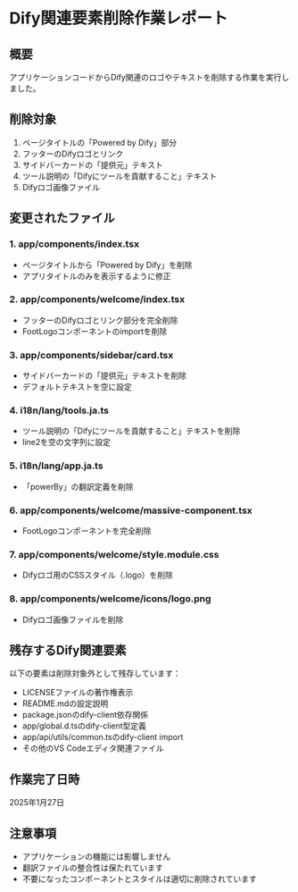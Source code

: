 # Dify関連要素削除作業レポート

## 概要
アプリケーションコードからDify関連のロゴやテキストを削除する作業を実行しました。

## 削除対象
1. ページタイトルの「Powered by Dify」部分
2. フッターのDifyロゴとリンク
3. サイドバーカードの「提供元」テキスト
4. ツール説明の「Difyにツールを貢献すること」テキスト
5. Difyロゴ画像ファイル

## 変更されたファイル

### 1. app/components/index.tsx
- ページタイトルから「Powered by Dify」を削除
- アプリタイトルのみを表示するように修正

### 2. app/components/welcome/index.tsx
- フッターのDifyロゴとリンク部分を完全削除
- FootLogoコンポーネントのimportを削除

### 3. app/components/sidebar/card.tsx
- サイドバーカードの「提供元」テキストを削除
- デフォルトテキストを空に設定

### 4. i18n/lang/tools.ja.ts
- ツール説明の「Difyにツールを貢献すること」テキストを削除
- line2を空の文字列に設定

### 5. i18n/lang/app.ja.ts
- 「powerBy」の翻訳定義を削除

### 6. app/components/welcome/massive-component.tsx
- FootLogoコンポーネントを完全削除

### 7. app/components/welcome/style.module.css
- Difyロゴ用のCSSスタイル（.logo）を削除

### 8. app/components/welcome/icons/logo.png
- Difyロゴ画像ファイルを削除

## 残存するDify関連要素
以下の要素は削除対象外として残存しています：
- LICENSEファイルの著作権表示
- README.mdの設定説明
- package.jsonのdify-client依存関係
- app/global.d.tsのdify-client型定義
- app/api/utils/common.tsのdify-client import
- その他のVS Codeエディタ関連ファイル

## 作業完了日時
2025年1月27日

## 注意事項
- アプリケーションの機能には影響しません
- 翻訳ファイルの整合性は保たれています
- 不要になったコンポーネントとスタイルは適切に削除されています
